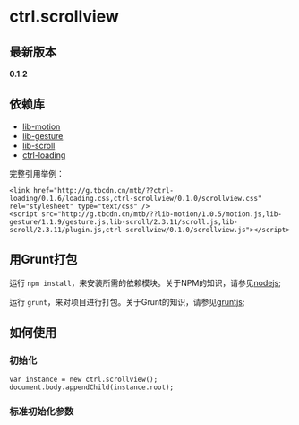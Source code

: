 # ctrl.scrollview

## 最新版本

**0.1.2**

## 依赖库

* [lib-motion](http://gitlab.alibaba-inc.com/mtb/lib-motion/tree/master)  
* [lib-gesture](http://gitlab.alibaba-inc.com/mtb/lib-gesture/tree/master)  
* [lib-scroll](http://gitlab.alibaba-inc.com/mtb/lib-scroll/tree/master) 
* [ctrl-loading](http://gitlab.alibaba-inc.com/mtb/ctrl-loading/tree/master)


完整引用举例：

    <link href="http://g.tbcdn.cn/mtb/??ctrl-loading/0.1.6/loading.css,ctrl-scrollview/0.1.0/scrollview.css" rel="stylesheet" type="text/css" />
    <script src="http://g.tbcdn.cn/mtb/??lib-motion/1.0.5/motion.js,lib-gesture/1.1.9/gesture.js,lib-scroll/2.3.11/scroll.js,lib-scroll/2.3.11/plugin.js,ctrl-scrollview/0.1.0/scrollview.js"></script>

## 用Grunt打包

运行 `npm install`，来安装所需的依赖模块。关于NPM的知识，请参见[nodejs](http://nodejs.org/);

运行 `grunt`，来对项目进行打包。关于Grunt的知识，请参见[gruntjs](http://gruntjs.com/);

## 如何使用

### 初始化

    var instance = new ctrl.scrollview();
    document.body.appendChild(instance.root);

### 标准初始化参数